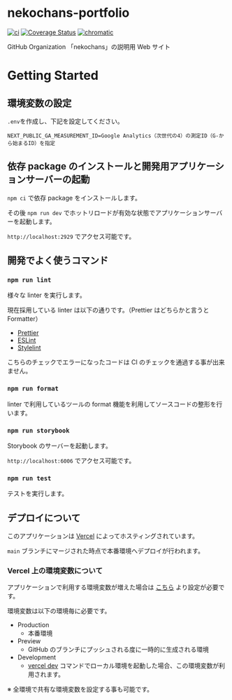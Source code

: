 # nekochans-portfolio

[![ci](https://github.com/nekochans/portfolio-frontend/actions/workflows/ci.yml/badge.svg)](https://github.com/nekochans/portfolio-frontend/actions/workflows/ci.yml)
[![Coverage Status](https://coveralls.io/repos/github/nekochans/portfolio-frontend/badge.svg)](https://coveralls.io/github/nekochans/portfolio-frontend)
[![chromatic](https://github.com/nekochans/portfolio-frontend/actions/workflows/chromatic.yml/badge.svg)](https://github.com/nekochans/portfolio-frontend/actions/workflows/chromatic.yml)

GitHub Organization 「nekochans」の説明用 Web サイト

# Getting Started

## 環境変数の設定

`.env`を作成し、下記を設定してください。

```
NEXT_PUBLIC_GA_MEASUREMENT_ID=Google Analytics（次世代の4）の測定ID（G-から始まるID）を指定
```

## 依存 package のインストールと開発用アプリケーションサーバーの起動

`npm ci` で依存 package をインストールします。

その後 `npm run dev` でホットリロードが有効な状態でアプリケーションサーバーを起動します。

`http://localhost:2929` でアクセス可能です。

## 開発でよく使うコマンド

### `npm run lint`

様々な linter を実行します。

現在採用している linter は以下の通りです。（Prettier はどちらかと言うと Formatter）

- [Prettier](https://prettier.io/)
- [ESLint](https://eslint.org/)
- [Stylelint](https://stylelint.io/)

こちらのチェックでエラーになったコードは CI のチェックを通過する事が出来ません。

### `npm run format`

linter で利用しているツールの format 機能を利用してソースコードの整形を行います。

### `npm run storybook`

Storybook のサーバーを起動します。

`http://localhost:6006` でアクセス可能です。

### `npm run test`

テストを実行します。

## デプロイについて

このアプリケーションは [Vercel](https://vercel.com) によってホスティングされています。

`main` ブランチにマージされた時点で本番環境へデプロイが行われます。

### Vercel 上の環境変数について

アプリケーションで利用する環境変数が増えた場合は [こちら](https://vercel.com/nekochans/portfolio-frontend/settings/environment-variables) より設定が必要です。

環境変数は以下の環境毎に必要です。

- Production
  - 本番環境
- Preview
  - GitHub のブランチにプッシュされる度に一時的に生成される環境
- Development
  - [vercel dev](https://vercel.com/docs/cli#commands/dev) コマンドでローカル環境を起動した場合、この環境変数が利用されます。

※ 全環境で共有な環境変数を設定する事も可能です。
